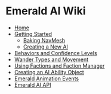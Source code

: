 # Emerald AI Wiki
* [Home]
* [Getting Started]
   * [Baking NavMesh]
   * [Creating a New AI]
* [Behaviors and Confidence Levels]
* [Wander Types and Movement]
* [Using Factions and Faction Manager]
* [Creating an AI Ability Object]
* [Emerald Animation Events]
* [Emerald AI API]

[Home]: https://github.com/Black-Horizon-Studios/Emerald-AI/wiki
[Getting Started]: https://github.com/Black-Horizon-Studios/Emerald-AI/wiki/Getting-Started
[Creating a New AI]: https://github.com/Black-Horizon-Studios/Emerald-AI/wiki/Creating-a-New-AI
[Baking NavMesh]: https://github.com/Black-Horizon-Studios/Emerald-AI/wiki/Baking-NavMesh
[Behaviors and Confidence Levels]: https://github.com/Black-Horizon-Studios/Emerald-AI/wiki/Behaviors-and-Confidence-Levels
[Wander Types and Movement]: https://github.com/Black-Horizon-Studios/Emerald-AI/wiki/Wander-Types-and-Movement
[Emerald AI API]: https://github.com/Black-Horizon-Studios/Emerald-AI/wiki/Emerald-AI-API
[Using Factions and Faction Manager]: https://github.com/Black-Horizon-Studios/Emerald-AI/wiki/Using-Factions-and-Faction-Manager
[Creating an AI Ability Object]: https://github.com/Black-Horizon-Studios/Emerald-AI/wiki/Creating-an-AI-Ability-Object
[Emerald Animation Events]: https://github.com/Black-Horizon-Studios/Emerald-AI/wiki/Emerald-AI-Animation-Events